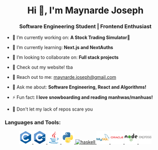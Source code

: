 <h1 align="center">Hi 👋, I'm Maynarde Joseph</h1>
<h3 align="center">Software Engineering Student | Frontend Enthusiast</h3>

- 🔭 I’m currently working on: **A Stock Trading Simulator🤖**

- 🌱 I’m currently learning: **Next.js and NextAuths**

- 🤝 I’m looking to collaborate on: **Full stack projects**

- 🤩 Check out my website! tba
     
- 📧 Reach out to me: maynarde.joseph@gmail.com

- 💬 Ask me about: **Software Engineering, React and Algorithms!**

- ⚡ Fun fact: **I love snowboarding and reading manhwas/manhuas!**

- 👀 Don't let my lack of repos scare you

<h3 align="left">Languages and Tools:</h3>
<p align="center"> 
     <a href="https://www.cprogramming.com/" target="_blank" rel="noreferrer"> <img src="https://raw.githubusercontent.com/devicons/devicon/master/icons/c/c-original.svg" alt="c" width="40" height="40"/> </a> 
     <a href="https://www.w3schools.com/cpp/" target="_blank" rel="noreferrer"> <img src="https://raw.githubusercontent.com/devicons/devicon/master/icons/cplusplus/cplusplus-original.svg" alt="cplusplus" width="40" height="40"/> </a> 
     <a href="https://www.java.com" target="_blank" rel="noreferrer"> <img src="https://raw.githubusercontent.com/devicons/devicon/master/icons/java/java-original.svg" alt="java" width="40" height="40"/> </a> 
     <a href="https://www.python.org" target="_blank" rel="noreferrer"> <img src="https://raw.githubusercontent.com/devicons/devicon/master/icons/python/python-original.svg" alt="python" width="40" height="40"/> </a>
     <a href="https://www.haskell.org/" target="_blank" rel="noreferrer"> <img src="https://upload.wikimedia.org/wikipedia/commons/1/1c/Haskell-Logo.svg" alt="haskell" width="40" height="40"/> </a> 
     <a href="https://www.mysql.com/" target="_blank" rel="noreferrer"> <img src="https://raw.githubusercontent.com/devicons/devicon/master/icons/mysql/mysql-original-wordmark.svg" alt="mysql" width="40" height="40"/> </a> 
     <a href="https://www.oracle.com/" target="_blank" rel="noreferrer"> <img src="https://raw.githubusercontent.com/devicons/devicon/master/icons/oracle/oracle-original.svg" alt="oracle" width="40" height="40"/> </a> 
     <a href="https://nodejs.org" target="_blank" rel="noreferrer"> <img src="https://raw.githubusercontent.com/devicons/devicon/master/icons/nodejs/nodejs-original-wordmark.svg" alt="nodejs" width="40" height="40"/> </a>
     <a href="https://expressjs.com" target="_blank" rel="noreferrer"> <img src="https://raw.githubusercontent.com/devicons/devicon/master/icons/express/express-original-wordmark.svg" alt="express" width="40" height="40"/> </a>
</p>

<!---
maynarde-joseph/maynarde-joseph is a ✨ special ✨ repository because its `README.md` (this file) appears on your GitHub profile.
You can click the Preview link to take a look at your changes.
--->
